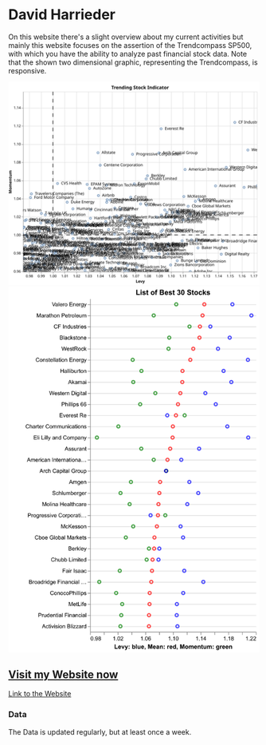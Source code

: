 # David Harrieder
On this website there's a slight overview about my current activities but mainly this website focuses on the assertion of the Trendcompass SP500, with which you have the ability to analyze past financial stock data. 
Note that the shown two dimensional graphic, representing the Trendcompass, is responsive. 


![30 Best Performing Stocks](./visualization.svg)
![Chart of Trendcompass](./bestperf.png)


## [Visit my Website now](https://nikolausdavid.github.io)
[Link to the Website](https://nikolausdavid.github.io)

### Data
The Data is updated regularly, but at least once a week. 
